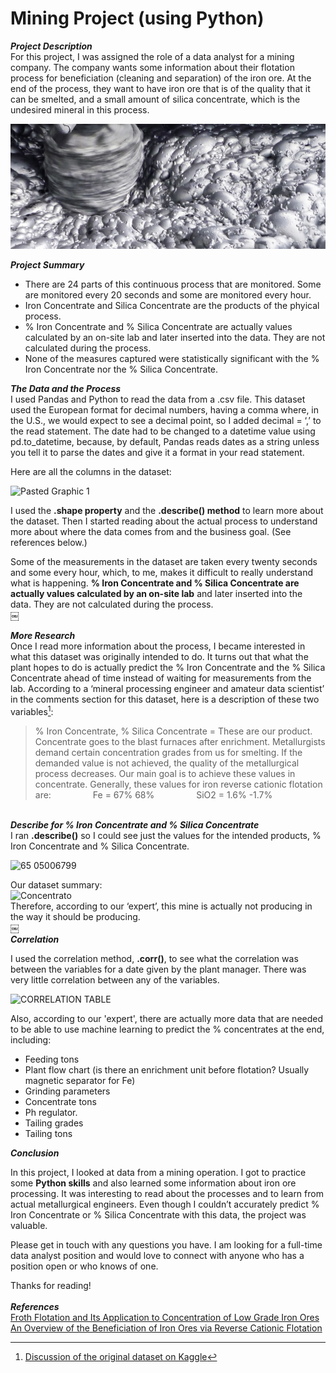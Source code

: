 # Mining Project (using Python)

***Project Description*** <br>
For this project, I was assigned the role of a data analyst for a mining company. The company wants some information about their flotation process for beneficiation (cleaning and separation) of the iron ore. At the end of the process, they want to have iron ore that is of the quality that it can be smelted, and a small amount of silica concentrate, which is the undesired mineral in this process.

<img src="images/ext-froth-flotation.png.jpeg?raw=true" height = 200/>

***Project Summary***

- There are 24 parts of this continuous process that are monitored. Some are monitored every 20 seconds and some are monitored every hour.
-  Iron Concentrate and Silica Concentrate are the products of the phyical process.
-  % Iron Concentrate and % Silica Concentrate are actually values calculated by an on-site lab and later inserted into the data. They are not calculated during the process.
-  None of the measures captured were statistically significant with the % Iron Concentrate nor the % Silica Concentrate.

***The Data and the Process***
<br>
I used Pandas and Python to read the data from a .csv file. This dataset used the European format for decimal numbers, having a comma where, in the U.S., we would expect to see a decimal point, so I added decimal = ‘,’ to the read statement. The date had to be changed to a datetime value using pd.to_datetime, because, by default, Pandas reads dates as a string unless you tell it to parse the dates and give it a format in your read statement. 

Here are all the columns in the dataset:

![Pasted Graphic 1](https://github.com/bethmrobertson/bethmrobertson.github.io/assets/144495411/03b60e72-ede5-4f80-8b94-ebb825221605)
<br>

I used the **.shape property** and the **.describe() method** to learn more about the dataset. Then I started reading about the actual process to understand more about where the data comes from and the business goal. (See references below.) 

Some of the measurements in the dataset are taken every twenty seconds and some every hour, which, to me, makes it difficult to really understand what is happening. **% Iron Concentrate and % Silica Concentrate are actually values calculated by an on-site lab** and later inserted into the data. They are not calculated during the process. 
<br>￼

***More Research*** <br>
Once I read more information about the process, I became interested in what this dataset was originally intended to do. It turns out that what the plant hopes to do is actually predict the % Iron Concentrate and the % Silica Concentrate ahead of time instead of waiting for measurements from the lab. According to a ‘mineral processing engineer and amateur data scientist’ in the comments section for this dataset, here is a description of these two variables[^1]:

>% Iron Concentrate, % Silica Concentrate = These are our product. Concentrate goes to the blast furnaces after enrichment. Metallurgists demand certain concentration grades from us for smelting. If the demanded value is not achieved, the quality of the metallurgical process decreases. Our main goal is to achieve these values in concentrate. Generally, these values for iron reverse cationic flotation are:
                Fe = 67% 68%
                SiO2 = 1.6% -1.7%

<br>***Describe for % Iron Concentrate and % Silica Concentrate***<br>
I ran **.describe()** so I could see just the values for the intended products, % Iron Concentrate and % Silica Concentrate.

![65 05006799](https://github.com/bethmrobertson/bethmrobertson.github.io/assets/144495411/0b390194-d317-4be2-a62b-f4b871a824ed)

Our dataset summary:
<br>
<img width="646" alt="Concentrato" src="https://github.com/bethmrobertson/bethmrobertson.github.io/assets/144495411/1d849f26-ed69-4bba-840c-18a93dd73e47">
<br>
Therefore, according to our ‘expert’, this mine is actually not producing in the way it should be producing.
<br>￼
<br>***Correlation***<br>

I used the correlation method, **.corr()**, to see what the correlation was between the variables for a date given by the plant manager. There was very little correlation between any of the variables. 

<img width="237" alt="CORRELATION TABLE" src="https://github.com/bethmrobertson/bethmrobertson.github.io/assets/144495411/5595afc1-1672-4aec-a1de-b7752665c797">

Also, according to our 'expert', there are actually more data that are needed to be able to use machine learning to predict the % concentrates at the end, including:
* Feeding tons
* Plant flow chart (is there an enrichment unit before flotation? Usually magnetic separator for Fe)
* Grinding parameters
* Concentrate tons
* Ph regulator.
* Tailing grades
* Tailing tons

***Conclusion***

In this project, I looked at data from a mining operation. I got to practice some **Python skills** and also learned some information about iron ore processing. It was interesting to read about the processes and to learn from actual metallurgical engineers. Even though I couldn’t accurately predict % Iron Concentrate or % Silica Concentrate with this data, the project was valuable.

Please get in touch with any questions you have. I am looking for a full-time data analyst position and would love to connect with anyone who has a position open or who knows of one.

Thanks for reading!
<br>
<br>
***References*** 
<br>
[Froth Flotation and Its Application to Concentration of Low Grade Iron Ores](https://core.ac.uk/download/pdf/297714789.pdf)
<br>
[An Overview of the Beneficiation of Iron Ores via Reverse Cationic Flotation](https://www.sciencedirect.com/science/article/abs/pii/S0301751614000155)

[^1]: [Discussion of the original dataset on Kaggle](https://www.kaggle.com/datasets/edumagalhaes/quality-prediction-in-a-mining-process/discussion/182482)

